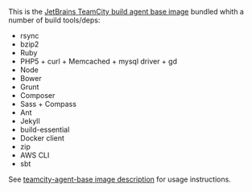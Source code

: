 This is the [JetBrains TeamCity build agent base image](https://registry.hub.docker.com/u/klikatech/teamcity-agent-base/) bundled whith a number of build tools/deps:

* rsync
* bzip2
* Ruby
* PHP5 + curl + Memcached + mysql driver + gd
* Node
* Bower
* Grunt
* Composer
* Sass + Compass
* Ant
* Jekyll
* build-essential
* Docker client
* zip
* AWS CLI
* sbt

See [teamcity-agent-base image description](https://registry.hub.docker.com/u/klikatech/teamcity-agent-base/) for usage instructions.
